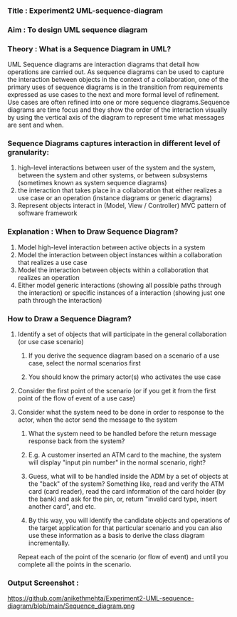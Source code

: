 ### Title : Experiment2 UML-sequence-diagram

### Aim : To design UML sequence diagram

### Theory : What is a Sequence Diagram in UML?
UML Sequence diagrams are interaction diagrams that detail how operations are carried out. As sequence diagrams can be used to capture the interaction between objects in the context of a collaboration, one of the primary uses of sequence diagrams is in the transition from requirements expressed as use cases to the next and more formal level of refinement. Use cases are often refined into one or more sequence diagrams.Sequence diagrams are time focus and they show the order of the interaction visually by using the vertical axis of the diagram to represent time what messages are sent and when.

### Sequence Diagrams captures interaction in different level of granularity:

1. high-level interactions between user of the system and the system, between the system and other systems, or between subsystems (sometimes known as system sequence diagrams)
2. the interaction that takes place in a collaboration that either realizes a use case or an operation (instance diagrams or generic diagrams)
3. Represent objects interact in (Model, View / Controller) MVC pattern of software framework


### Explanation : When to Draw Sequence Diagram?
1. Model high-level interaction between active objects in a system
2. Model the interaction between object instances within a collaboration that realizes a use case
3. Model the interaction between objects within a collaboration that realizes an operation
4. Either model generic interactions (showing all possible paths through the interaction) or specific instances of a interaction (showing just one path through the interaction)

### How to Draw a Sequence Diagram?
1. Identify a set of objects that will participate in the general collaboration (or use case scenario)
   
   1. If you derive the sequence diagram based on a scenario of a use case, select the normal scenarios first
      
   2. You should know the primary actor(s) who activates the use case
   
2. Consider the first point of the scenario (or if you get it from the first point of the flow of event of a use case)
   
3.  Consider what the system need to be done in order to response to the actor, when the actor send the message to the system
   
    1. What the system need to be handled before the return message response back from the system?
      
    2. E.g. A customer inserted an ATM card to the machine, the system will display "input pin number" in the normal scenario, right?
      
    3. Guess, what will to be handled inside the ADM by a set of objects at the "back" of the system? Something like, read and verify the ATM card (card reader), read the 
      card information of the card holder (by the bank) and ask for the pin, or, return "invalid card type, insert another card", and etc.
    
    4. By this way, you will identify the candidate objects and operations of the target application for that particular scenario and you can also use these information as 
      a basis to derive the class diagram incrementally.
      
    Repeat each of the point of the scenario (or flow of event) and until you complete all the points in the scenario.


 ### Output Screenshot :
 https://github.com/anikethmehta/Experiment2-UML-sequence-diagram/blob/main/Sequence_diagram.png
 
  
